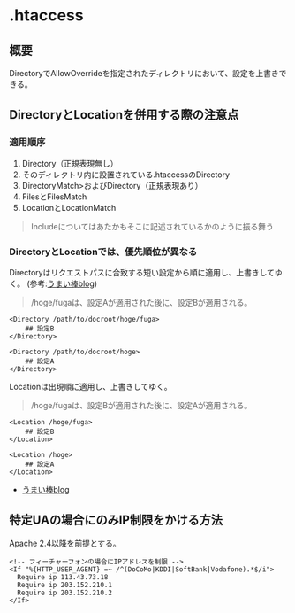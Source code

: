 # .htaccess

## 概要

DirectoryでAllowOverrideを指定されたディレクトリにおいて、設定を上書きできる。

## DirectoryとLocationを併用する際の注意点

### 適用順序

1. Directory（正規表現無し）
1. そのディレクトリ内に設置されている.htaccessのDirectory
1. DirectoryMatch>およびDirectory（正規表現あり）
1. FilesとFilesMatch
1. LocationとLocationMatch

>Includeについてはあたかもそこに記述されているかのように振る舞う


### DirectoryとLocationでは、優先順位が異なる

Directoryはリクエストパスに合致する短い設定から順に適用し、上書きしてゆく。
(参考:[うまい棒blog](http://d.hatena.ne.jp/hogem/20091029/1256827891))

>/hoge/fugaは、設定Aが適用された後に、設定Bが適用される。

    <Directory /path/to/docroot/hoge/fuga>
        ## 設定B
    </Directory>

    <Directory /path/to/docroot/hoge>
        ## 設定A
    </Directory>

Locationは出現順に適用し、上書きしてゆく。
>/hoge/fugaは、設定Bが適用された後に、設定Aが適用される。

    <Location /hoge/fuga>
        ## 設定B
    </Location>
    
    <Location /hoge>
        ## 設定A
    </Location>

* [うまい棒blog](http://d.hatena.ne.jp/hogem/20091029/1256827891)


## 特定UAの場合にのみIP制限をかける方法

Apache 2.4以降を前提とする。

    <!-- フィーチャーフォンの場合にIPアドレスを制限 -->
    <If "%{HTTP_USER_AGENT} =~ /^(DoCoMo|KDDI|SoftBank|Vodafone).*$/i">
      Require ip 113.43.73.18
      Require ip 203.152.210.1
      Require ip 203.152.210.2
    </If>
